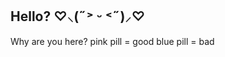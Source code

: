## Hello? ♡⸜(˶˃ ᵕ ˂˶)⸝♡

<!--
**lumiini/Lumiini** is a ✨ _special_ ✨ repository because its `README.md` (this file) appears on your GitHub profile.
-->

Why are you here?
pink pill = good 
blue pill = bad
